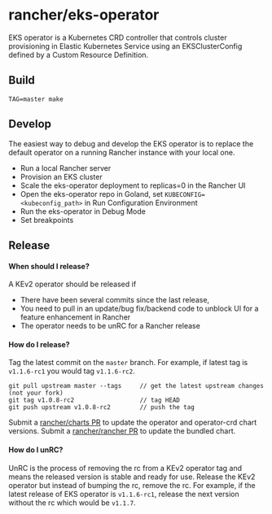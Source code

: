 # rancher/eks-operator

EKS operator is a Kubernetes CRD controller that controls cluster provisioning in Elastic Kubernetes Service using an EKSClusterConfig defined by a Custom Resource Definition.

## Build

    TAG=master make

## Develop

The easiest way to debug and develop the EKS operator is to replace the default operator on a running Rancher instance with your local one.

* Run a local Rancher server
* Provision an EKS cluster
* Scale the eks-operator deployment to replicas=0 in the Rancher UI
* Open the eks-operator repo in Goland, set `KUBECONFIG=<kubeconfig_path>` in Run Configuration Environment 
* Run the eks-operator in Debug Mode
* Set breakpoints

## Release

#### When should I release?

A KEv2 operator should be released if 

* There have been several commits since the last release,
* You need to pull in an update/bug fix/backend code to unblock UI for a feature enhancement in Rancher
* The operator needs to be unRC for a Rancher release

#### How do I release?

Tag the latest commit on the `master` branch. For example, if latest tag is `v1.1.6-rc1` you would tag `v1.1.6-rc2`.

    git pull upstream master --tags     // get the latest upstream changes (not your fork)
    git tag v1.0.8-rc2                  // tag HEAD
    git push upstream v1.0.8-rc2        // push the tag

Submit a [rancher/charts PR](https://github.com/rancher/charts/pull/2242) to update the operator and operator-crd chart versions.
Submit a [rancher/rancher PR](https://github.com/rancher/rancher/pull/39745) to update the bundled chart.

#### How do I unRC?

UnRC is the process of removing the rc from a KEv2 operator tag and means the released version is stable and ready for use. Release the KEv2 operator but instead of bumping the rc, remove the rc. For example, if the latest release of EKS operator is `v1.1.6-rc1`, release the next version without the rc which would be `v1.1.7`.
